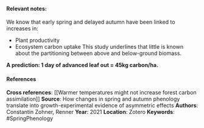 #### **Relevant notes**:
We know that early spring and delayed autumn have been linked to increases in:
- Plant productivity
- Ecosystem carbon uptake
This study underlines that little is known about the partitioning between above and below-ground biomass.

**A prediction: 1 day of advanced leaf out = 45kg carbon/ha.** 
#### References
**Cross references**: 
[[Warmer temperatures might not increase forest carbon assimilation]]
**Source**: How changes in spring and autumn phenology translate into growth-experimental evidence of asymmetric effects
**Authors**: Constantin Zohner, Renner
**Year**: 2021
**Location**: Zotero
**Keywords**: #SpringPhenology 